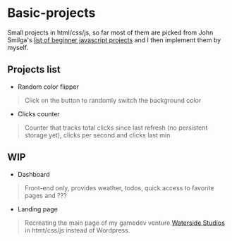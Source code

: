 # Basic-projects
Small projects in html/css/js, so far most of them are picked from John Smilga's [list of beginner javascript projects](https://github.com/john-smilga/javascript-basic-projects) and I then implement them by myself.
## Projects list
- Random color flipper
> Click on the button to randomly switch the background color
- Clicks counter
> Counter that tracks total clicks since last refresh (no persistent storage yet), clicks per second and clicks last min
## WIP
- Dashboard
> Front-end only, provides weather, todos, quick access to favorite pages and ???
- Landing page
> Recreating the main page of my gamedev venture [Waterside Studios](https://waterside-studios.com/) in htmt/css/js instead of Wordpress.
